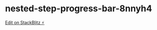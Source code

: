 # nested-step-progress-bar-8nnyh4

[Edit on StackBlitz ⚡️](https://stackblitz.com/edit/nested-step-progress-bar-8nnyh4)